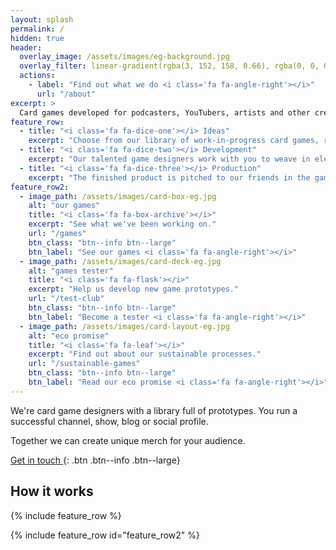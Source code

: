 ```yaml
---
layout: splash
permalink: /
hidden: true
header:
  overlay_image: /assets/images/eg-background.jpg
  overlay_filter: linear-gradient(rgba(3, 152, 158, 0.66), rgba(0, 0, 0, 0.66))
  actions:
    - label: "Find out what we do <i class='fa fa-angle-right'></i>"
      url: "/about"
excerpt: >
  Card games developed for podcasters, YouTubers, artists and other creators.
feature_row:
  - title: "<i class='fa fa-dice-one'></i> Ideas"
    excerpt: "Choose from our library of work-in-progress card games, ready to be tweaked to fit any theme or audience."
  - title: "<i class='fa fa-dice-two'></i> Development"
    excerpt: "Our talented game designers work with you to weave in elements of your brand into the gameplay and artwork."
  - title: "<i class='fa fa-dice-three'></i> Production"
    excerpt: "The finished product is pitched to our friends in the games industry, or we go down the self-publishing route."
feature_row2:
  - image_path: /assets/images/card-box-eg.jpg
    alt: "our games"
    title: "<i class='fa fa-box-archive'></i>"
    excerpt: "See what we've been working on."
    url: "/games"
    btn_class: "btn--info btn--large"
    btn_label: "See our games <i class='fa fa-angle-right'></i>"
  - image_path: /assets/images/card-deck-eg.jpg
    alt: "games tester"
    title: "<i class='fa fa-flask'></i>"
    excerpt: "Help us develop new game prototypes."
    url: "/test-club"
    btn_class: "btn--info btn--large"
    btn_label: "Become a tester <i class='fa fa-angle-right'></i>"
  - image_path: /assets/images/card-layout-eg.jpg
    alt: "eco promise"
    title: "<i class='fa fa-leaf'></i>"
    excerpt: "Find out about our sustainable processes."
    url: "/sustainable-games"
    btn_class: "btn--info btn--large"
    btn_label: "Read our eco promise <i class='fa fa-angle-right'></i>"      
---
```


We're card game designers with a library full of prototypes. You run a successful channel, show, blog or social profile.

Together we can create unique merch for your audience.

[<i class="fa fa-comment-dots"></i> Get in touch ](/contact){: .btn .btn--info .btn--large}

## How it works

{% include feature_row %}

{% include feature_row id="feature_row2"  %}
